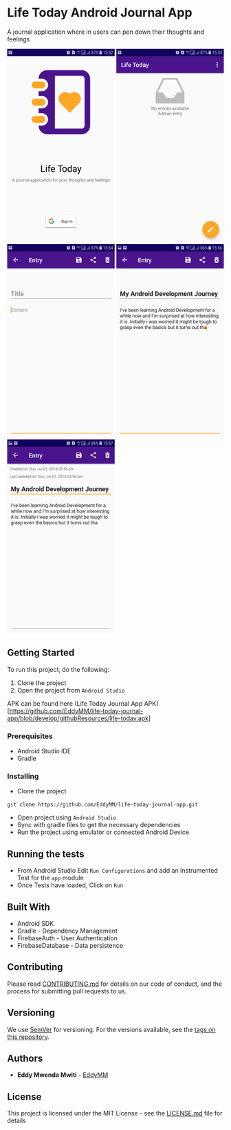 # Life Today Android Journal App

A journal application where in users can pen down their thoughts and
feelings

<img src="githubResources/imgs/signin.png" alt="signin" width=250 height=450 /> <img src="githubResources/imgs/empty_entries.png" alt="empty entries" width=250 height=450 />
<img src="githubResources/imgs/add_entry.png" alt="add entry" width=250 height=450 />
<img src="githubResources/imgs/filled_entry.png" alt="filled entry" width=250 height=450 />
<img src="githubResources/imgs/view_entry.png" alt="view entry" width=250 height=450 />


## Getting Started

To run this project, do the following:

1. Clone the project
2. Open the project from `Android Studio`

APK can be found here (Life Today Journal App APK)[https://github.com/EddyMM/life-today-journal-app/blob/develop/githubResources/life-today.apk]

### Prerequisites

- Android Studio IDE
- Gradle


### Installing

- Clone the project

```
git clone https://github.com/EddyMM/life-today-journal-app.git
```

- Open project using `Android Studio`
- Sync with gradle files to get the necessary dependencies
- Run the project using emulator or connected Android Device



## Running the tests

- From Android Studio Edit `Run Configurations` and add an Instrumented Test for the `app` module
- Once Tests have loaded, Click on `Run`

## Built With

- Android SDK
- Gradle - Dependency Management
- FirebaseAuth - User Authentication
- FirebaseDatabase - Data persistence

## Contributing

Please read [CONTRIBUTING.md](https://gist.github.com/PurpleBooth/b24679402957c63ec426) for details on our code of conduct, and the process for submitting pull requests to us.

## Versioning

We use [SemVer](http://semver.org/) for versioning. For the versions available, see the [tags on this repository](https://github.com/your/project/tags).

## Authors

* **Eddy Mwenda Mwiti**  - [EddyMM](https://github.com/EddyMM)

## License

This project is licensed under the MIT License - see the [LICENSE.md](LICENSE.md) file for details

